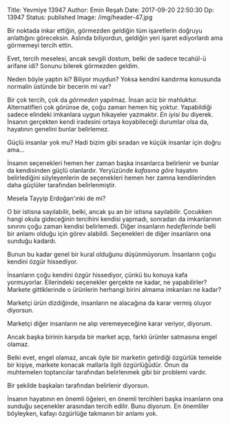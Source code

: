 Title: Yevmiye 13947
Author: Emin Reşah
Date:  2017-09-20 22:50:30
Dp: 13947
Status: published
Image: /img/header-47.jpg


Bir noktada inkar ettiğin, görmezden geldiğin tüm işaretlerin doğruyu
anlattığını göreceksin. Aslında biliyordun, geldiğin yeri işaret ediyorlardı ama
görmemeyi tercih ettin.

Evet, tercih meselesi, ancak sevgili dostum, belki de sadece tecahül-ü arifane
idi? Sonunu bilerek görmezden geldim.

Neden böyle yaptın ki? Biliyor muydun? Yoksa kendini kandırma konusunda normalin
üstünde bir becerin mi var?

Bir çok tercih, çok da *görmeden* yapılmaz. İnsan aciz bir mahluktur.
Alternatifleri çok görünse de, çoğu zaman hemen hiç yoktur. Yapabildiği sadece
elindeki imkanlara uygun hikayeler yazmaktır. *En iyisi bu* diyerek. İnsanın
gerçekten kendi iradesini ortaya koyabileceği durumlar olsa da, hayatının
genelini bunlar belirlemez.

Güçlü insanlar yok  mu? Hadi bizim gibi sıradan ve küçük insanlar için doğru ama...

İnsanın seçenekleri hemen her zaman başka insanlarca belirlenir ve bunlar da
kendisinden güçlü olanlardır. Yeryüzünde *kafasına göre* hayatını belirlediğini
söyleyenlerin de seçenekleri hemen her zamna kendilerinden daha güçlüler
tarafından belirlenmiştir.

Mesela Tayyip Erdoğan'ınki de mi?

O bir istisna sayılabilir, belki, ancak şu an bir istisna sayılabilir. Çocukken
hangi okula gideceğinin tercihini kendisi yapmadı, sonradan da imkanlarının
sınırını çoğu zaman kendisi belirlemedi. Diğer insanların *hedeflerinde* belli
bir anlamı olduğu için görev alabildi. Seçenekleri de diğer insanların ona
sunduğu kadardı.

Bunun bu kadar genel bir kural olduğunu düşünmüyorum. İnsanların çoğu kendini
özgür hissediyor.

İnsanların çoğu kendini özgür hissediyor, çünkü bu konuya kafa yormuyorlar.
Ellerindeki seçenekler gerçekte ne kadar, ne yapabilirler? Markete gittiklerinde
o ürünlerin herhangi birini almama imkanları ne kadar?

Marketçi ürün dizdiğinde, insanların ne alacağına da karar vermiş oluyor
diyorsun.

Marketçi diğer insanların ne alıp veremeyeceğine karar veriyor, diyorum. 

Ancak başka birinin karşıda bir market açıp, farklı ürünler satmasına engel
olamaz. 

Belki evet, engel olamaz, ancak öyle bir marketin getirdiği özgürlük temelde bir
kişiye, markete konacak mallarla ilgili özgürlüğüdür. Onun da muhtemelen
toptancılar tarafından belirlenmek gibi bir problemi vardır.

Bir şekilde başkaları tarafından belirlenir diyorsun. 

İnsanın hayatının en önemli öğeleri, en önemli tercihleri başka insanların ona
sunduğu seçenekler arasından tercih edilir. Bunu diyorum. En önemliler
böyleyken, kafayı özgürlüğe takmanın bir anlamı yok. 
